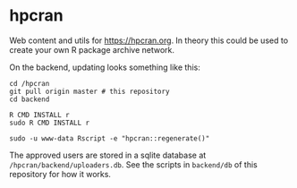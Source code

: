 # hpcran

Web content and utils for https://hpcran.org. In theory this could be used to create your own R package archive network.

On the backend, updating looks something like this:

```
cd /hpcran
git pull origin master # this repository
cd backend

R CMD INSTALL r
sudo R CMD INSTALL r

sudo -u www-data Rscript -e "hpcran::regenerate()"
```

The approved users are stored in a sqlite database at `/hpcran/backend/uploaders.db`. See the scripts in `backend/db` of this repository for how it works.
